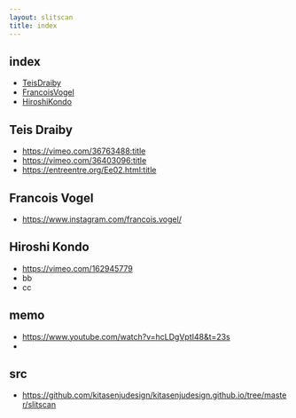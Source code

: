```yaml
---
layout: slitscan
title: index
---
```


## index
* <a href="#TeisDraiby">TeisDraiby</a>
* <a href="#FrancoisVogel">FrancoisVogel</a>
* <a href="#HiroshiKondo">HiroshiKondo</a>

## <span id="TeisDraiby">Teis Draiby</id>
* https://vimeo.com/36763488:title
* https://vimeo.com/36403096:title
* https://entreentre.org/Ee02.html:title

## <span id="FrancoisVogel">Francois Vogel</span>
* https://www.instagram.com/francois.vogel/

## <span id="HiroshiKondo">Hiroshi Kondo</span>
* https://vimeo.com/162945779
* bb
* cc

## memo
* https://www.youtube.com/watch?v=hcLDgVptI48&t=23s
* 

## src
* https://github.com/kitasenjudesign/kitasenjudesign.github.io/tree/master/slitscan

